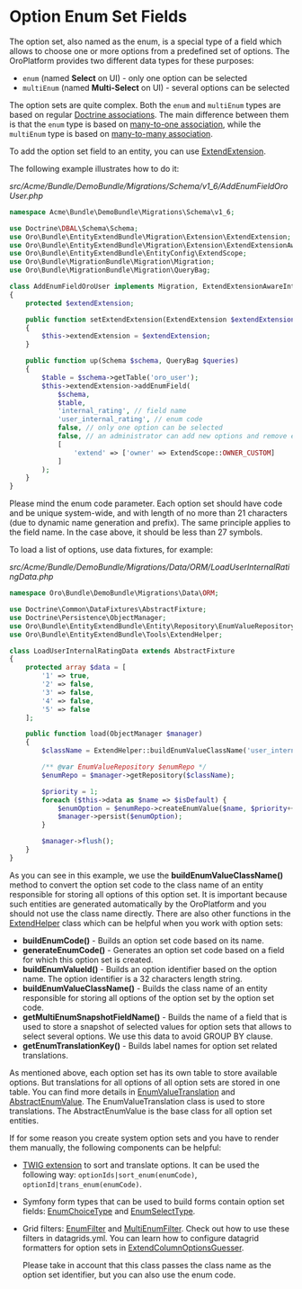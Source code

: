 <a id="book-entities-extended-entities-enums"></a>

# Option Enum Set Fields

The option set, also named as the enum, is a special type of a field which allows to choose one or more options
from a predefined set of options. The OroPlatform provides two different data types for these purposes:

* `enum` (named **Select** on UI) - only one option can be selected
* `multiEnum` (named **Multi-Select** on UI) - several options can be selected

The option sets are quite complex. Both the `enum` and `multiEnum` types are based on regular <a href="http://docs.doctrine-project.org/projects/doctrine-orm/en/latest/reference/association-mapping.html" target="_blank">Doctrine associations</a>. The main difference between them is that the `enum` type is based on <a href="https://www.doctrine-project.org/projects/doctrine-orm/en/latest/reference/association-mapping.html#many-to-one-unidirectional" target="_blank">many-to-one association</a>, while the `multiEnum` type is based on <a href="https://www.doctrine-project.org/projects/doctrine-orm/en/latest/reference/association-mapping.html#many-to-many-unidirectional" target="_blank">many-to-many association</a>.

To add the option set field to an entity, you can use <a href="https://github.com/oroinc/platform/blob/5.0/src/Oro/Bundle/EntityExtendBundle/Migration/Extension/ExtendExtension.php" target="_blank">ExtendExtension</a>.

The following example illustrates how to do it:

*src/Acme/Bundle/DemoBundle/Migrations/Schema/v1_6/AddEnumFieldOroUser.php*
```php
namespace Acme\Bundle\DemoBundle\Migrations\Schema\v1_6;

use Doctrine\DBAL\Schema\Schema;
use Oro\Bundle\EntityExtendBundle\Migration\Extension\ExtendExtension;
use Oro\Bundle\EntityExtendBundle\Migration\Extension\ExtendExtensionAwareInterface;
use Oro\Bundle\EntityExtendBundle\EntityConfig\ExtendScope;
use Oro\Bundle\MigrationBundle\Migration\Migration;
use Oro\Bundle\MigrationBundle\Migration\QueryBag;

class AddEnumFieldOroUser implements Migration, ExtendExtensionAwareInterface
{
    protected $extendExtension;

    public function setExtendExtension(ExtendExtension $extendExtension)
    {
        $this->extendExtension = $extendExtension;
    }

    public function up(Schema $schema, QueryBag $queries)
    {
        $table = $schema->getTable('oro_user');
        $this->extendExtension->addEnumField(
            $schema,
            $table,
            'internal_rating', // field name
            'user_internal_rating', // enum code
            false, // only one option can be selected
            false, // an administrator can add new options and remove existing ones
            [
                'extend' => ['owner' => ExtendScope::OWNER_CUSTOM]
            ]
        );
    }
}
```

Please mind the enum code parameter. Each option set should have code and be unique system-wide,
and with length of no more than 21 characters (due to dynamic name generation and prefix).
The same principle applies to the field name. In the case above, it should be less than 27 symbols.

To load a list of options, use data fixtures, for example:

*src/Acme/Bundle/DemoBundle/Migrations/Data/ORM/LoadUserInternalRatingData.php*
```php
namespace Oro\Bundle\DemoBundle\Migrations\Data\ORM;

use Doctrine\Common\DataFixtures\AbstractFixture;
use Doctrine\Persistence\ObjectManager;
use Oro\Bundle\EntityExtendBundle\Entity\Repository\EnumValueRepository;
use Oro\Bundle\EntityExtendBundle\Tools\ExtendHelper;

class LoadUserInternalRatingData extends AbstractFixture
{
    protected array $data = [
        '1' => true,
        '2' => false,
        '3' => false,
        '4' => false,
        '5' => false
    ];

    public function load(ObjectManager $manager)
    {
        $className = ExtendHelper::buildEnumValueClassName('user_internal_rating');

        /** @var EnumValueRepository $enumRepo */
        $enumRepo = $manager->getRepository($className);

        $priority = 1;
        foreach ($this->data as $name => $isDefault) {
            $enumOption = $enumRepo->createEnumValue($name, $priority++, $isDefault);
            $manager->persist($enumOption);
        }

        $manager->flush();
    }
}
```

As you can see in this example, we use the **buildEnumValueClassName()** method to convert the option set code
to the class name of an entity responsible for storing all options of this option set. It is important because
such entities are generated automatically by the OroPlatform and you should not use the class name directly.
There are also other functions in the <a href="https://github.com/oroinc/platform/blob/5.0/src/Oro/Bundle/EntityExtendBundle/Tools/ExtendHelper.php" target="_blank">ExtendHelper</a> class which can be helpful when you work with option sets:

* **buildEnumCode()** - Builds an option set code based on its name.
* **generateEnumCode()** - Generates an option set code based on a field for which this option set is created.
* **buildEnumValueId()** - Builds an option identifier based on the option name. The option identifier is a
  32 characters length string.
* **buildEnumValueClassName()** - Builds the class name of an entity responsible for storing all options of the option set
  by the option set code.
* **getMultiEnumSnapshotFieldName()** - Builds the name of a field that is used to store a snapshot of selected values
  for option sets that allows to select several options. We use this data to avoid GROUP BY clause.
* **getEnumTranslationKey()** - Builds label names for option set related translations.

As mentioned above, each option set has its own table to store available options. But translations for all options of all option sets are stored in one table. You can find more details in <a href="https://github.com/oroinc/platform/blob/5.0/src/Oro/Bundle/EntityExtendBundle/Entity/EnumValueTranslation.php" target="_blank">EnumValueTranslation</a> and <a href="https://github.com/oroinc/platform/blob/5.0/src/Oro/Bundle/EntityExtendBundle/Entity/AbstractEnumValue.php" target="_blank">AbstractEnumValue</a>.
The EnumValueTranslation class is used to store translations. The AbstractEnumValue is the base class for all option set entities.

If for some reason you create system option sets and you have to render them manually, the following components can be helpful:

* <a href="https://github.com/oroinc/platform/blob/5.0/src/Oro/Bundle/EntityExtendBundle/Twig/EnumExtension.php" target="_blank">TWIG extension</a> to sort and translate options. It can be used the following way:
  `optionIds|sort_enum(enumCode)`, `optionId|trans_enum(enumCode)`.
* Symfony form types that can be used to build forms contain option set fields: <a href="https://github.com/oroinc/platform/blob/5.0/src/Oro/Bundle/EntityExtendBundle/Form/Type/EnumChoiceType.php" target="_blank">EnumChoiceType</a> and <a href="https://github.com/oroinc/platform/blob/5.0/src/Oro/Bundle/EntityExtendBundle/Form/Type/EnumSelectType.php" target="_blank">EnumSelectType</a>.
* Grid filters: <a href="https://github.com/oroinc/platform/blob/5.0/src/Oro/Bundle/FilterBundle/Filter/EnumFilter.php" target="_blank">EnumFilter</a> and <a href="https://github.com/oroinc/platform/blob/5.0/src/Oro/Bundle/FilterBundle/Filter/MultiEnumFilter.php" target="_blank">MultiEnumFilter</a>. Check out how to use these filters in datagrids.yml. You can learn
  how to configure datagrid formatters for option sets in <a href="https://github.com/oroinc/platform/blob/5.0/src/Oro/Bundle/EntityExtendBundle/Grid/ExtendColumnOptionsGuesser.php" target="_blank">ExtendColumnOptionsGuesser</a>.

  Please take in account that this class passes the class name as the option set identifier, but you can also use the enum code.

<!-- Frontend -->
